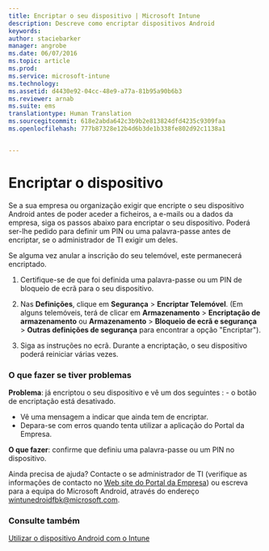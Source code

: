 ```yaml
---
title: Encriptar o seu dispositivo | Microsoft Intune
description: Descreve como encriptar dispositivos Android
keywords: 
author: staciebarker
manager: angrobe
ms.date: 06/07/2016
ms.topic: article
ms.prod: 
ms.service: microsoft-intune
ms.technology: 
ms.assetid: d4430e92-04cc-48e9-a77a-81b95a90b6b3
ms.reviewer: arnab
ms.suite: ems
translationtype: Human Translation
ms.sourcegitcommit: 618e2abda642c3b9b2e813824dfd4235c9309faa
ms.openlocfilehash: 777b87328e12b4d6b3de1b338fe802d92c1138a1


---
```



# Encriptar o dispositivo

Se a sua empresa ou organização exigir que encripte o seu dispositivo Android antes de poder aceder a ficheiros, a e-mails ou a dados da empresa, siga os passos abaixo para encriptar o seu dispositivo. Poderá ser-lhe pedido para definir um PIN ou uma palavra-passe antes de encriptar, se o administrador de TI exigir um deles.

Se alguma vez anular a inscrição do seu telemóvel, este permanecerá encriptado.

1.  Certifique-se de que foi definida uma palavra-passe ou um PIN de bloqueio de ecrã para o seu dispositivo.

2.  Nas **Definições**, clique em **Segurança** &gt; **Encriptar Telemóvel**.
    (Em alguns telemóveis, terá de clicar em **Armazenamento** &gt; **Encriptação de armazenamento** ou **Armazenamento** &gt; **Bloqueio de ecrã e segurança** &gt; **Outras definições de segurança** para encontrar a opção "Encriptar").

3.  Siga as instruções no ecrã. Durante a encriptação, o seu dispositivo poderá reiniciar várias vezes.

### O que fazer se tiver problemas
**Problema**: já encriptou o seu dispositivo e vê um dos seguintes : -  o botão de encriptação está desativado.
- Vê uma mensagem a indicar que ainda tem de encriptar.
-  Depara-se com erros quando tenta utilizar a aplicação do Portal da Empresa.

**O que fazer**: confirme que definiu uma palavra-passe ou um PIN no dispositivo.

Ainda precisa de ajuda? Contacte o se administrador de TI (verifique as informações de contacto no [Web site do Portal da Empresa](http://portal.manage.microsoft.com)) ou escreva para a equipa do Microsoft Android, através do endereço wintunedroidfbk@microsoft.com.

### Consulte também
[Utilizar o dispositivo Android com o Intune](using-your-android-device-with-intune.md)



<!--HONumber=Jul16_HO4-->


